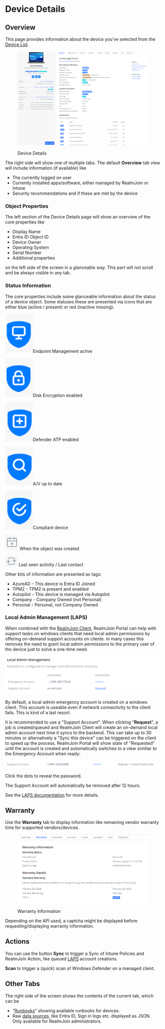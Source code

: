 # Device Details

## Overview

This page provides information about the device you’ve selected from the [Device List](./).

<figure><img src="../../../.gitbook/assets/image (163).png" alt=""><figcaption><p>Device Details</p></figcaption></figure>

The right side will show one of multiple tabs. The default **Overview** tab view will include information (if available) like

* The currently logged on user&#x20;
* Currently installed apps/software, either managed by RealmJoin or Intune
* Security recommendations and if these are met by the device

### **Object Properties**

The left section of the Device Details page will show an overview of the core properties like

* Display Name
* Entra ID Object ID
* Device Owner
* Operating System
* Serial Number
* Additional properties&#x20;

on the left side of the screen in a glanceable way. This part will not scroll and be always visible in any tab.

### Status Information

The core properties include some glanceable information about the status of a device object. Some statuses these are presented via icons that are either blue (active / present) or red (inactive missing).

<img src="../../../.gitbook/assets/image (233).png" alt="" data-size="original">Endpoint Management active

![](<../../../.gitbook/assets/image (262).png>)Disk Encryption enabled

![](<../../../.gitbook/assets/image (202).png>)Defender ATP enabled

![](<../../../.gitbook/assets/image (180).png>)A/V up to date

![](<../../../.gitbook/assets/image (235).png>)Compliant device

![](<../../../.gitbook/assets/image (166).png>) When the object was created

![](<../../../.gitbook/assets/image (245).png>) Last seen activity / Last contact

Other bits of information are presented as tags:

* AzureAD - This device is Entra ID Joined&#x20;
* TPM2 - TPM2 is present and enabled
* Autopilot - This device is managed via Autopilot
* Company - Company Owned (not Personal)
* Personal - Personal, not Company Owned

### Local Admin Management (LAPS)

When combined with the [RealmJoin Client](../../realmjoin-agent/realmjoin-client/), RealmJoin Portal can help with support tasks on windows clients that need local admin permissions by offering on-demand support accounts on clients. In many cases this removes the need to grant local admin permissions to the primary user of the device just to solve a one-time need.

![LAPS management](<../../../.gitbook/assets/image (232).png>)

By default, a local admin emergency account is created on a windows client. This account is useable even if network connectivity to the client fails. This is kind of a last resort.

It is recommended to use a "Support Account". When clicking "**Request**", a job is created/queued and RealmJoin Client will create an on-demand local admin account next time it syncs to the backend. This can take up to 30 minutes or alternatively a "Sync this device" can be triggered on the client to speed up the process. RealmJoin Portal will show state of "Requested" until the account is created and automatically switches to a view similiar to the Emergency Account when ready:

![Support Account](<../../../.gitbook/assets/image (52).png>)

Click the dots to reveal the password.

The Support Account will automatically be removed after 12 hours.

See the [LAPS documentation](../../realmjoin-agent/realmjoin-client/local-admin-password-solution-laps/) for more details.

## Warranty

Use the **Warranty** tab to display information like remaining vendor warranty time for supported vendors/devices.

<figure><img src="../../../.gitbook/assets/image (124).png" alt=""><figcaption><p>Warranty Information</p></figcaption></figure>

Depending on the API used, a captcha might be displayed before requesting/displaying warranty information.

## Actions

You can use the button **Sync** to trigger a Sync of Intune Policies and RealmJoin Action, like queued [LAPS](device-details.md#local-admin-management-laps) account creations.

**Scan** to trigger a (quick) scan of Windows Defender on a managed client.

## Other Tabs

The right side of the screen shows the contents of the current tab, which can be&#x20;

* "[Runbooks](../../automation/runbooks/)" showing available runbooks for devices.
* Raw [data sources](../user-group-device-management.md#data-sources), like Entra ID, Sign in logs etc. displayed as JSON. Only available for RealmJoin administrators.
